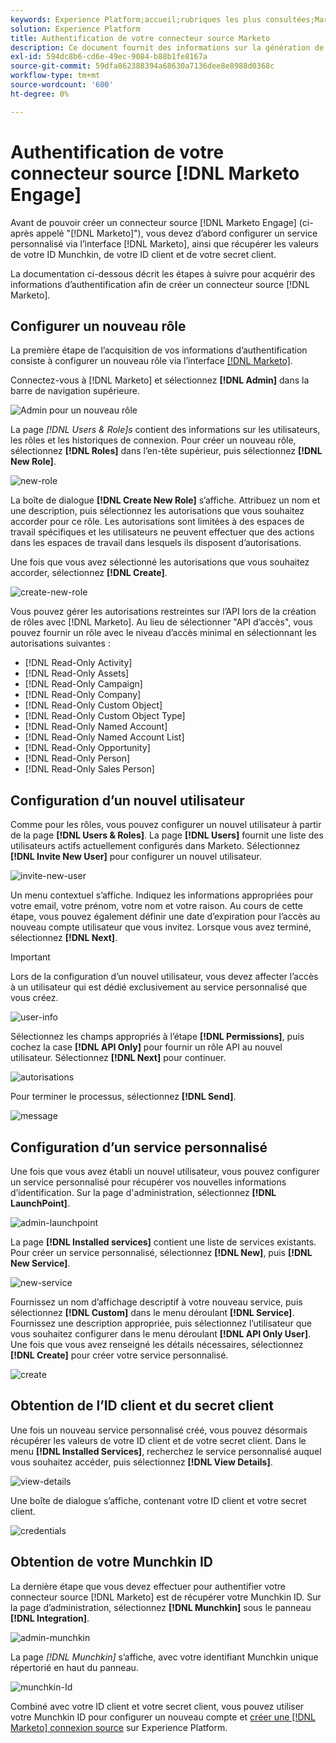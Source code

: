 ```yaml
---
keywords: Experience Platform;accueil;rubriques les plus consultées;Marketo Engage;marketing à engager;marketing
solution: Experience Platform
title: Authentification de votre connecteur source Marketo
description: Ce document fournit des informations sur la génération de vos informations d’authentification Marketo.
exl-id: 594dc8b6-cd6e-49ec-9084-b88b1fe8167a
source-git-commit: 59dfa862388394a68630a7136dee8e8988d0368c
workflow-type: tm+mt
source-wordcount: '600'
ht-degree: 0%

---
```


# Authentification de votre connecteur source [!DNL Marketo Engage]

Avant de pouvoir créer un connecteur source [!DNL Marketo Engage] (ci-après appelé &quot;[!DNL Marketo]&quot;), vous devez d’abord configurer un service personnalisé via l’interface [!DNL Marketo], ainsi que récupérer les valeurs de votre ID Munchkin, de votre ID client et de votre secret client.

La documentation ci-dessous décrit les étapes à suivre pour acquérir des informations d’authentification afin de créer un connecteur source [!DNL Marketo].

## Configurer un nouveau rôle

La première étape de l’acquisition de vos informations d’authentification consiste à configurer un nouveau rôle via l’interface [[!DNL Marketo]](https://app-sjint.marketo.com/#MM0A1).

Connectez-vous à [!DNL Marketo] et sélectionnez **[!DNL Admin]** dans la barre de navigation supérieure.

![Admin pour un nouveau rôle](../images/marketo/home.png)

La page *[!DNL Users & Role]s* contient des informations sur les utilisateurs, les rôles et les historiques de connexion. Pour créer un nouveau rôle, sélectionnez **[!DNL Roles]** dans l’en-tête supérieur, puis sélectionnez **[!DNL New Role]**.

![new-role](../images/marketo/new-role.png)

La boîte de dialogue **[!DNL Create New Role]** s’affiche. Attribuez un nom et une description, puis sélectionnez les autorisations que vous souhaitez accorder pour ce rôle. Les autorisations sont limitées à des espaces de travail spécifiques et les utilisateurs ne peuvent effectuer que des actions dans les espaces de travail dans lesquels ils disposent d’autorisations.

Une fois que vous avez sélectionné les autorisations que vous souhaitez accorder, sélectionnez **[!DNL Create]**.

![create-new-role](../images/marketo/create-new-role.png)

Vous pouvez gérer les autorisations restreintes sur l’API lors de la création de rôles avec [!DNL Marketo]. Au lieu de sélectionner &quot;API d’accès&quot;, vous pouvez fournir un rôle avec le niveau d’accès minimal en sélectionnant les autorisations suivantes :

* [!DNL Read-Only Activity]
* [!DNL Read-Only Assets]
* [!DNL Read-Only Campaign]
* [!DNL Read-Only Company]
* [!DNL Read-Only Custom Object]
* [!DNL Read-Only Custom Object Type]
* [!DNL Read-Only Named Account]
* [!DNL Read-Only Named Account List]
* [!DNL Read-Only Opportunity]
* [!DNL Read-Only Person]
* [!DNL Read-Only Sales Person]

## Configuration d’un nouvel utilisateur

Comme pour les rôles, vous pouvez configurer un nouvel utilisateur à partir de la page **[!DNL Users & Roles]**. La page **[!DNL Users]** fournit une liste des utilisateurs actifs actuellement configurés dans Marketo. Sélectionnez **[!DNL Invite New User]** pour configurer un nouvel utilisateur.

![invite-new-user](../images/marketo/invite-new-user.png)

Un menu contextuel s’affiche. Indiquez les informations appropriées pour votre email, votre prénom, votre nom et votre raison. Au cours de cette étape, vous pouvez également définir une date d’expiration pour l’accès au nouveau compte utilisateur que vous invitez. Lorsque vous avez terminé, sélectionnez **[!DNL Next]**.

>[!IMPORTANT]
>
>Lors de la configuration d’un nouvel utilisateur, vous devez affecter l’accès à un utilisateur qui est dédié exclusivement au service personnalisé que vous créez.

![user-info](../images/marketo/new-user-info.png)

Sélectionnez les champs appropriés à l’étape **[!DNL Permissions]**, puis cochez la case **[!DNL API Only]** pour fournir un rôle API au nouvel utilisateur. Sélectionnez **[!DNL Next]** pour continuer.

![autorisations](../images/marketo/permissions.png)

Pour terminer le processus, sélectionnez **[!DNL Send]**.

![message](../images/marketo/message.png)

## Configuration d’un service personnalisé

Une fois que vous avez établi un nouvel utilisateur, vous pouvez configurer un service personnalisé pour récupérer vos nouvelles informations d’identification. Sur la page d&#39;administration, sélectionnez **[!DNL LaunchPoint]**.

![admin-launchpoint](../images/marketo/admin-launchpoint.png)

La page **[!DNL Installed services]** contient une liste de services existants. Pour créer un service personnalisé, sélectionnez **[!DNL New]**, puis **[!DNL New Service]**.

![new-service](../images/marketo/new-service.png)

Fournissez un nom d’affichage descriptif à votre nouveau service, puis sélectionnez **[!DNL Custom]** dans le menu déroulant **[!DNL Service]**. Fournissez une description appropriée, puis sélectionnez l’utilisateur que vous souhaitez configurer dans le menu déroulant **[!DNL API Only User]**. Une fois que vous avez renseigné les détails nécessaires, sélectionnez **[!DNL Create]** pour créer votre service personnalisé.

![create](../images/marketo/create.png)

## Obtention de l’ID client et du secret client

Une fois un nouveau service personnalisé créé, vous pouvez désormais récupérer les valeurs de votre ID client et de votre secret client. Dans le menu **[!DNL Installed Services]**, recherchez le service personnalisé auquel vous souhaitez accéder, puis sélectionnez **[!DNL View Details]**.

![view-details](../images/marketo/view-details.png)

Une boîte de dialogue s’affiche, contenant votre ID client et votre secret client.

![credentials](../images/marketo/credentials.png)

## Obtention de votre Munchkin ID

La dernière étape que vous devez effectuer pour authentifier votre connecteur source [!DNL Marketo] est de récupérer votre Munchkin ID. Sur la page d’administration, sélectionnez **[!DNL Munchkin]** sous le panneau **[!DNL Integration]**.

![admin-munchkin](../images/marketo/admin-munchkin.png)

La page *[!DNL Munchkin]* s’affiche, avec votre identifiant Munchkin unique répertorié en haut du panneau.

![munchkin-Id](../images/marketo/munchkin-id.png)

Combiné avec votre ID client et votre secret client, vous pouvez utiliser votre Munchkin ID pour configurer un nouveau compte et [créer une  [!DNL Marketo] connexion source](../../../tutorials/ui/create/adobe-applications/marketo.md) sur Experience Platform.

